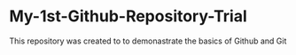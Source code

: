 # My-1st-Github-Repository-Trial
This repository was created to to demonastrate the basics of Github and Git
